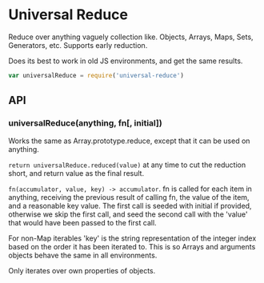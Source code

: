 # Universal Reduce

Reduce over anything vaguely collection like. Objects, Arrays, Maps, Sets,
Generators, etc. Supports early reduction.

Does its best to work in old JS environments, and get the same results.

```javascript
var universalReduce = require('universal-reduce')
```

## API

### universalReduce(anything, fn[, initial])

Works the same as Array.prototype.reduce, except that it can be used
on anything.

`return universalReduce.reduced(value)` at any time to cut the 
reduction short, and return value as the final result.

`fn(accumulator, value, key) -> accumulator`. fn is called for each item in
anything, receiving the previous result of calling fn, the value of the item,
and a reasonable key value. The first call is seeded with initial if provided,
otherwise we skip the first call, and seed the second call with the 'value'
that would have been passed to the first call.

For non-Map iterables 'key' is the string representation of the integer index
based on the order it has been iterated to. This is so Arrays and arguments
objects behave the same in all environments.

Only iterates over own properties of objects.

